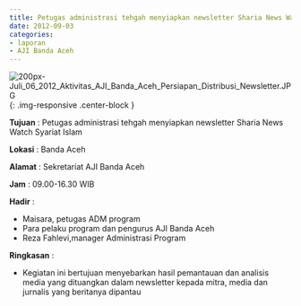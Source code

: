```yaml
---
title: Petugas administrasi tehgah menyiapkan newsletter Sharia News Watch Syariat Islam
date: 2012-09-03
categories:
- laporan
- AJI Banda Aceh
---
```


![200px-Juli_06_2012_Aktivitas_AJI_Banda_Aceh_Persiapan_Distribusi_Newsletter.JPG](/uploads/200px-Juli_06_2012_Aktivitas_AJI_Banda_Aceh_Persiapan_Distribusi_Newsletter.JPG){: .img-responsive .center-block }

**Tujuan** : Petugas administrasi tehgah menyiapkan newsletter Sharia News Watch Syariat Islam

**Lokasi** : Banda Aceh

**Alamat** : Sekretariat AJI Banda Aceh 

**Jam** : 09.00-16.30  WIB

**Hadir** : 
* Maisara, petugas ADM program
* Para pelaku program dan pengurus AJI Banda Aceh
* Reza Fahlevi,manager Administrasi Program

**Ringkasan** : 
* Kegiatan ini bertujuan menyebarkan hasil pemantauan dan analisis media yang dituangkan dalam newsletter kepada mitra, media dan jurnalis yang beritanya dipantau
